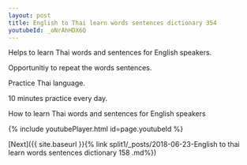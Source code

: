 ```yaml
---
layout: post
title: English to Thai learn words sentences dictionary 354 
youtubeId: _oNrAhHDX6Q
---
```

 
 
Helps to learn Thai words and sentences for English speakers.

Opportunitiy to repeat the words sentences. 

Practice Thai language. 
 
10 minutes practice every day. 
 
How to learn Thai words and sentences for English speakers 
 
{% include youtubePlayer.html id=page.youtubeId %}
 
 
[Next]({{ site.baseurl }}{% link  split1/_posts/2018-06-23-English to thai learn words sentences dictionary 158 .md%})
 
